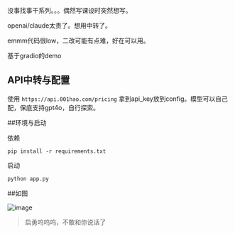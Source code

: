 没事找事干系列。。。偶然写课设时突然想写。

openai/claude太贵了。想用中转了。

emmm代码很low，二改可能有点难，好在可以用。

基于gradio的demo

## API中转与配置
使用 `https://api.001hao.com/pricing`
拿到api_key放到config。模型可以自己配，保底支持gpt4o，自行探索。

##环境与启动

依赖
```shell
pip install -r requirements.txt
```

启动
```python
python app.py

```

##如图

![image](https://github.com/user-attachments/assets/e7c52135-7551-483e-ae3a-208ae16bf6f1)

>启勇呜呜呜，不敢和你说话了
